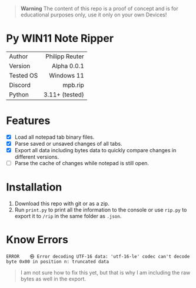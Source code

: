 > **Warning** The content of this repo is a proof of concept and is for educational purposes only, use it only on your own Devices!

# Py WIN11 Note Ripper

|           |                |
| :-------- | -------------: |
| Author    | Philipp Reuter |
| Version   |    Alpha 0.0.1 |
| Tested OS |     Windows 11 |
| Discord   |        mpb.rip |
| Python    | 3.11+ (tested) |

# Features

- [x] Load all notepad tab binary files.
- [x] Parse saved or unsaved changes of all tabs.
- [x] Export all data including bytes data to quickly compare changes in different versions.
- [ ] Parse the cache of changes while notepad is still open.

# Installation

1. Download this repo with git or as a zip.
2. Run `print.py` to print all the information to the console or use `rip.py` to export it to `/rip` in the same folder as `.json`.

# Know Errors

`ERROR    ㉿ Error decoding UTF-16 data: 'utf-16-le' codec can't decode byte 0x00 in position n: truncated data`

> I am not sure how to fix this yet, but that is why I am including the raw bytes as well in the export.
